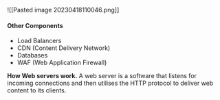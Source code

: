 ![[Pasted image 20230418110046.png]]

#### Other Components
- Load Balancers
- CDN (Content Delivery Network)
- Databases
- WAF (Web Application Firewall)

**How Web servers work.**
A web server is a software that listens for incoming connections and then utilises the HTTP protocol to deliver web content to its clients.